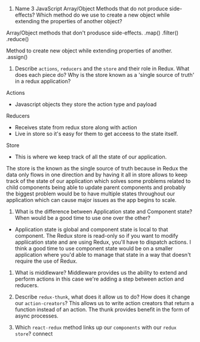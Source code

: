 1.  Name 3 JavaScript Array/Object Methods that do not produce side-effects? Which method do we use to create a new object while extending the properties of another object?

Array/Object methods that don't produsce side-effects.
.map() 
.filter()
.reduce()

Method to create new object while extending properties of another.
.assign() 

1.  Describe `actions`, `reducers` and the `store` and their role in Redux. What does each piece do? Why is the store known as a 'single source of truth' in a redux application?

Actions
- Javascript objects they store the action type and payload

Reducers
- Receives state from redux store along with action
- Live in store so it's easy for them to get acceess to the state itself.

Store
- This is where we keep track of all the state of our application.

The store is the known as the single source of truth because in Redux the data only flows in one direction and by having it all in store allows to keep track of the state of our application which solves some problems related to child components being able to update parent components and probably the biggest problem would be to have multiple states throughout our application which can cause major issues as the app begins to scale. 


1.  What is the difference between Application state and Component state? When would be a good time to use one over the other?
- Application state is global and component state is local to that component. The Redux store is read-only so if you want to modify appliication state and are using Redux, you'll have to dispatch actions. I think a good time to use component state would be on a smaller application where you'd able to manage that state in a way that doesn't require the use of Redux.

1.  What is middleware?
Middleware provides us the ability to extend and perform actions in this case we're adding a step between action and reducers.

1.  Describe `redux-thunk`, what does it allow us to do? How does it change our `action-creators`?
This allows us to write action creators that return a function instead of an action. The thunk provides benefit in the form of async processes.

1.  Which `react-redux` method links up our `components` with our `redux store`?
connect